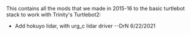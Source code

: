 This contains all the mods that we made in 2015-16 to the basic 
turtlebot stack to work with Trinity's Turtlebot2:
* Add hokuyo lidar, with urg_c lidar driver
--DrN
6/22/2021
